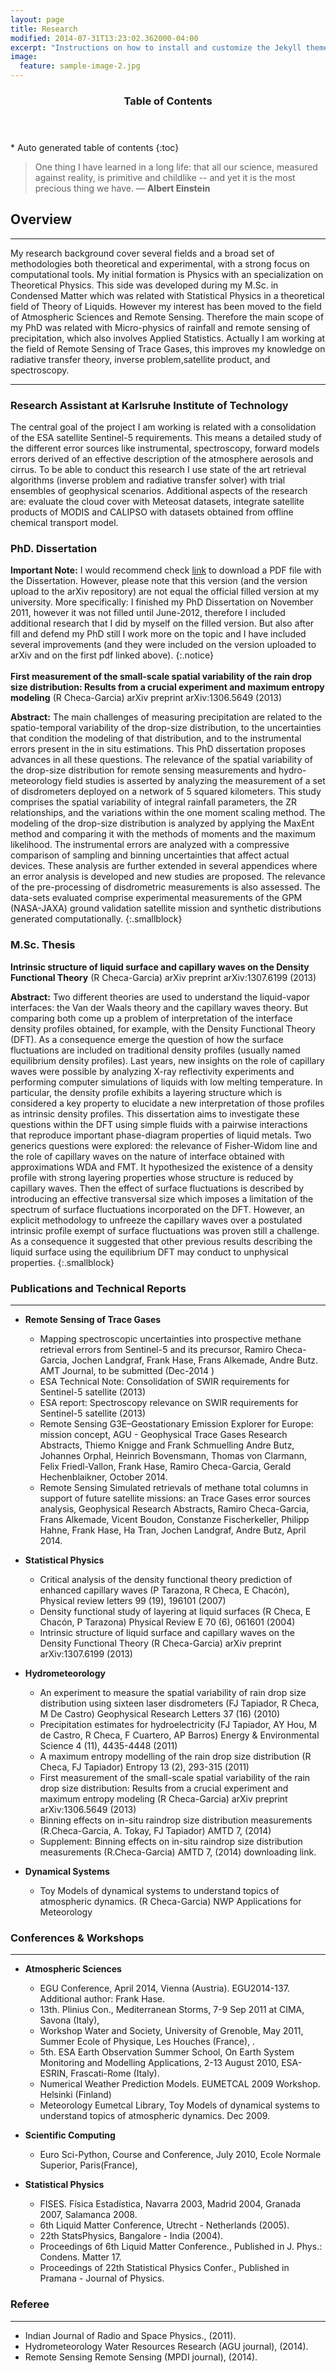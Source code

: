 ```yaml
---
layout: page
title: Research
modified: 2014-07-31T13:23:02.362000-04:00
excerpt: "Instructions on how to install and customize the Jekyll theme Minimal Mistakes."
image:
  feature: sample-image-2.jpg
---
```


<section id="table-of-contents" class="toc">
  <header>
    <h3>Table of Contents</h3>
  </header>
<div id="drawer" markdown="1">
*  Auto generated table of contents
{:toc}
</div>
</section><!-- /#table-of-contents -->


> One thing I have learned in a long life: that all our science, measured against reality, is primitive and childlike -- and yet it is the most precious thing we have. ― **Albert Einstein**

## Overview
---

My research background cover several fields and a broad set of methodologies both theoretical and experimental, with a strong focus on computational tools. My initial formation is Physics with an specialization on Theoretical Physics. This side was developed during my M.Sc. in Condensed Matter which was related with Statistical Physics in a theoretical field of Theory of Liquids. However my interest has been moved to the field of Atmospheric Sciences and Remote Sensing. Therefore the main scope of my PhD was related with Micro-physics of rainfall and remote sensing of precipitation, which also involves Applied Statistics. Actually I am working at the field of Remote Sensing of Trace Gases, this improves my knowledge on radiative transfer theory, inverse problem,satellite product, and spectroscopy.

---

### Research Assistant at Karlsruhe Institute of Technology

The central goal of the project I am working is related with a consolidation of the ESA satellite Sentinel-5 requirements. This means a detailed study of the different error sources like instrumental, spectroscopy, forward models errors derived of an effective description of the atmosphere aerosols and cirrus. To be able to conduct this research I use state of the art retrieval algorithms (inverse problem and radiative transfer solver) with trial ensembles of geophysical scenarios. Additional aspects of the research are: evaluate the cloud cover with Meteosat datasets, integrate satellite products of MODIS and CALIPSO with datasets obtained from offline chemical transport model.


### PhD. Dissertation


**Important Note:**  I would recommend check [link](https://spideroak.com/browse/share/checagarcia/phddissertation) to download a PDF file with the Dissertation. However, please note that this version (and the version upload to the arXiv repository) are not equal the official filled version at my university. More specifically: I finished my PhD Dissertation on November 2011, however it was not filled until June-2012, therefore I included additional research that I did by myself on the filled version. But also after fill and defend my PhD still I work more on the topic and I have included several improvements (and they were included on the version uploaded to arXiv and on the first pdf linked above).
{:.notice}
<br><br>
**First measurement of the small-scale spatial variability of the rain drop size distribution: Results from a crucial experiment and maximum entropy modeling** (R Checa-Garcia) arXiv preprint arXiv:1306.5649 (2013)

**Abstract:**
The main challenges of measuring precipitation are related to the spatio-temporal variability of the drop-size distribution, to the uncertainties that condition the modeling of that distribution, and to the instrumental errors present in the in situ estimations. This PhD dissertation proposes advances in all these questions. The relevance of the spatial variability of the drop-size distribution for remote sensing measurements and hydro-meteorology field studies is asserted by analyzing the measurement of a set of disdrometers deployed on a network of 5 squared kilometers. This study comprises the spatial variability of integral rainfall parameters, the ZR relationships, and the variations within the one moment scaling method. The modeling of the drop-size distribution is analyzed by applying the MaxEnt method and comparing it with the methods of moments and the maximum likelihood. The instrumental errors are analyzed with a compressive comparison of sampling and binning uncertainties that affect actual devices. These analysis are further extended in several appendices where an error analysis is developed and new studies are proposed. The relevance of the pre-processing of disdrometric measurements is also assessed. The data-sets evaluated comprise experimental measurements of the GPM (NASA-JAXA) ground validation satellite mission and synthetic distributions generated computationally.
{:.smallblock}

### M.Sc. Thesis

**Intrinsic structure of liquid surface and capillary waves on the Density Functional Theory** (R Checa-Garcia) arXiv preprint arXiv:1307.6199 (2013)

**Abstract:**
Two different theories are used to understand the liquid-vapor interfaces: the Van der Waals theory and the capillary waves theory. But comparing both come up a problem of interpretation of the interface density profiles obtained, for example, with the Density Functional Theory (DFT). As a consequence emerge the question of how the surface fluctuations are included on traditional density profiles (usually named equilibrium density profiles). Last years, new insights on the role of capillary waves were possible by analyzing X-ray reflectivity experiments and performing computer simulations of liquids with low melting temperature. In particular, the density profile exhibits a layering structure which is considered a key property to elucidate a new interpretation of those profiles as intrinsic density profiles. This dissertation aims to investigate these questions within the DFT using simple fluids with a pairwise interactions that reproduce important phase-diagram properties of liquid metals. Two generics questions were explored: the relevance of Fisher-Widom line and the role of capillary waves on the nature of interface obtained with approximations WDA and FMT. It hypothesized the existence of a density profile with strong layering properties whose structure is reduced by capillary waves. Then the effect of surface fluctuations is described by introducing an effective transversal size which imposes a limitation of the spectrum of surface fluctuations incorporated on the DFT. However, an explicit methodology to unfreeze the capillary waves over a postulated intrinsic profile exempt of surface fluctuations was proven still a challenge. As a consequence it suggested that other previous results describing the liquid surface using the equilibrium DFT may conduct to unphysical properties.
{:.smallblock}

### Publications and Technical Reports
---

- **Remote Sensing of Trace Gases**
   - Mapping spectroscopic uncertainties into prospective methane retrieval errors from Sentinel-5 and its precursor, Ramiro Checa-Garcia, Jochen Landgraf, Frank Hase, Frans Alkemade, Andre Butz. AMT Journal, to be submitted (Dec-2014 )
   - ESA Technical Note: Consolidation of SWIR requirements for Sentinel-5 satellite (2013)
   - ESA report: Spectroscopy relevance on SWIR requirements for Sentinel-5 satellite (2013)
   - Remote Sensing G3E–Geostationary Emission Explorer for Europe: mission concept, AGU - Geophysical Trace Gases Research Abstracts, Thiemo Knigge and Frank Schmuelling Andre Butz, Johannes Orphal, Heinrich Bovensmann, Thomas von Clarmann, Felix Friedl-Vallon, Frank Hase, Ramiro Checa-Garcia, Gerald Hechenblaikner, October 2014.
   - Remote Sensing Simulated retrievals of methane total columns in support of future satellite missions: an Trace Gases error sources analysis, Geophysical Research Abstracts, Ramiro Checa-Garcia, Frans Alkemade, Vicent Boudon, Constanze Fischerkeller, Philipp Hahne, Frank Hase, Ha Tran, Jochen Landgraf, Andre Butz, April 2014.


- **Statistical Physics**
   - Critical analysis of the density functional theory prediction of enhanced capillary waves (P Tarazona, R Checa, E Chacón), Physical review letters 99 (19), 196101 (2007)
   - Density functional study of layering at liquid surfaces (R Checa, E Chacón, P Tarazona) Physical Review E 70 (6), 061601 (2004)
   - Intrinsic structure of liquid surface and capillary waves on the Density Functional Theory (R Checa-Garcia) arXiv preprint arXiv:1307.6199 (2013)

- **Hydrometeorology**
   - An experiment to measure the spatial variability of rain drop size distribution using sixteen laser disdrometers (FJ Tapiador, R Checa, M De Castro) Geophysical Research Letters 37 (16) (2010)
   - Precipitation estimates for hydroelectricity (FJ Tapiador, AY Hou, M de Castro, R Checa, F Cuartero, AP Barros) Energy & Environmental Science 4 (11), 4435-4448 (2011)
   - A maximum entropy modelling of the rain drop size distribution (R Checa, FJ Tapiador) Entropy 13 (2), 293-315 (2011)
   - First measurement of the small-scale spatial variability of the rain drop size distribution: Results from a crucial experiment and maximum entropy modeling (R Checa-Garcia) arXiv preprint arXiv:1306.5649 (2013)
   - Binning effects on in-situ raindrop size distribution measurements (R.Checa-Garcia, A. Tokay, FJ Tapiador) AMTD 7, (2014)
   - Supplement: Binning effects on in-situ raindrop size distribution measurements (R.Checa-Garcia) AMTD 7, (2014) downloading link.


- **Dynamical Systems**

   - Toy Models of dynamical systems to understand topics of atmospheric dynamics. (R Checa-Garcia) NWP Applications for Meteorology

### Conferences & Workshops
---

- **Atmospheric Sciences**
   - EGU Conference, April 2014, Vienna (Austria). EGU2014-137. Additional author: Frank Hase.
   - 13th. Plinius Con., Mediterranean Storms, 7-9 Sep 2011 at CIMA, Savona (Italy),
   - Workshop Water and Society, University of Grenoble, May 2011, Summer Ecole of Physique, Les Houches (France), .
   - 5th. ESA Earth Observation Summer School, On Earth System Monitoring and Modelling Applications, 2-13 August 2010, ESA-ESRIN, Frascati-Rome (Italy).
   - Numerical Weather Prediction Models. EUMETCAL 2009 Workshop. Helsinki (Finland)
   - Meteorology Eumetcal Library, Toy Models of dynamical systems to understand topics of atmospheric dynamics. Dec 2009.


- **Scientific Computing**
  - Euro Sci-Python, Course and Conference, July 2010, Ecole Normale Superior, Paris(France),


- **Statistical Physics**
  - FISES. Física Estadística, Navarra 2003, Madrid 2004, Granada 2007, Salamanca 2008.
  - 6th Liquid Matter Conference, Utrecht - Netherlands (2005).
  - 22th StatsPhysics, Bangalore - India (2004).
  - Proceedings of 6th Liquid Matter Conference., Published in J. Phys.: Condens. Matter 17.
  - Proceedings of 22th Statistical Physics Confer., Published in Pramana - Journal of Physics.

### Referee
---

- Indian Journal of Radio and Space Physics., (2011).
- Hydrometeorology Water Resources Research (AGU journal), (2014).
- Remote Sensing Remote Sensing (MPDI journal), (2014).